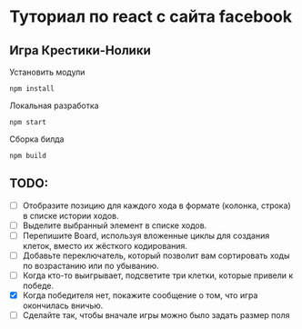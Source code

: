# Туториал по react с сайта facebook
## Игра Крестики-Нолики

Установить модули
```
npm install
```

Локальная разработка
```
npm start
```

Сборка билда
```
npm build
```


## TODO:
- [ ] Отобразите позицию для каждого хода в формате (колонка, строка) в списке истории ходов.
- [ ] Выделите выбранный элемент в списке ходов.
- [ ] Перепишите Board, используя вложенные циклы для создания клеток, вместо их жёсткого кодирования.
- [ ] Добавьте переключатель, который позволит вам сортировать ходы по возрастанию или по убыванию.
- [ ] Когда кто-то выигрывает, подсветите три клетки, которые привели к победе.
- [X] Когда победителя нет, покажите сообщение о том, что игра окончилась вничью.
- [ ] Сделайте так, чтобы вначале игры можно было задать размер поля